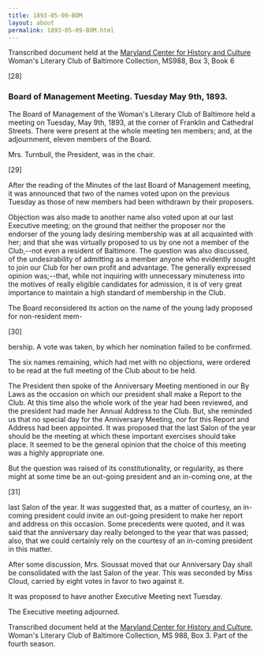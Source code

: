 ```yaml
---
title: 1893-05-09-BOM
layout: about
permalink: 1893-05-09-BOM.html
---
```

Transcribed document held at the [Maryland Center for History and Culture](http://mdhs.org/) Woman's Literary Club of Baltimore Collection, MS988, Box 3, Book 6

[28] 

### Board of Management Meeting. Tuesday May 9th, 1893.

The Board of Management of the Woman's Literary Club of Baltimore held a meeting on Tuesday, May 9th, 1893, at the corner of Franklin and Cathedral Streets. There were present at the whole meeting ten members; and, at the adjournment, eleven members of the Board.

Mrs. Turnbull, the President, was in the chair.

[29]

After the reading of the Minutes of the last Board of Management meeting, it was announced that two of the names voted upon on the previous Tuesday as those of new members had been withdrawn by their proposers.

Objection was also made to another name also voted upon at our last Executive meeting; on the ground that neither the proposer nor the endorser of the young lady desiring membership was at all acquainted with her; and that she was virtually proposed to us by one not a member of the Club,--not even a resident of Baltimore. The question was also discussed, of the undesirability of admitting as a member anyone who evidently sought to join our Club for her own profit and advantage. The generally expressed opinion was;--that, while not inquiring with unnecessary minuteness into the motives of really eligible candidates for admission, it is of very great importance to maintain a high standard of membership in the Club.

The Board reconsidered its action on the name of the young lady proposed for non-resident mem-

[30]

bership. A vote was taken, by which her nomination failed to be confirmed.

The six names remaining, which had met with no objections, were ordered to be read at the full meeting of the Club about to be held.

The President then spoke of the Anniversary Meeting mentioned in our By Laws as the occasion on which our president shall make a Report to the Club. At this time also the whole work of the year had been reviewed, and the president had made her Annual Address to the Club. But, she reminded us that no special day for the Anniversary Meeting, nor for this Report and Address had been appointed. It was proposed that the last Salon of the year should be the meeting at which these important exercises should take place. It seemed to be the general opinion that the choice of this meeting was a highly appropriate one.

But the question was raised of its constitutionality, or regularity, as there might at some time be an out-going president and an in-coming one, at the

[31]

last Salon of the year. It was suggested that, as a matter of courtesy, an in-coming president could invite an out-going president to make her report and address on this occasion. Some precedents were quoted, and it was said that the anniversary day really belonged to the year that was passed; also, that we could certainly rely on the courtesy of an in-coming president in this matter.

After some discussion, Mrs. Sioussat moved that our Anniversary Day shall be consolidated with the last Salon of the year. This was seconded by Miss Cloud, carried by eight votes in favor to two against it.

It was proposed to have another Executive Meeting next Tuesday.

The Executive meeting adjourned.

Transcribed document held at the [Maryland Center for History and Culture](http://mdhs.org/), Woman's Literary Club of Baltimore Collection, MS 988, Box 3. Part of the fourth season.
